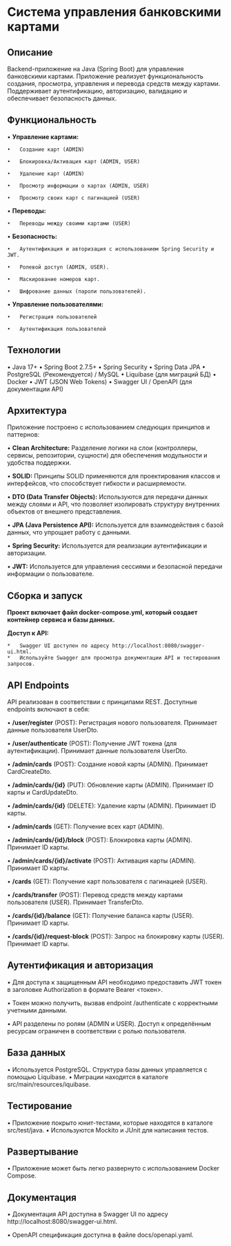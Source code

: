 # Система управления банковскими картами

## Описание

Backend-приложение на Java (Spring Boot) для управления банковскими картами. Приложение реализует функциональность создания, просмотра, управления и перевода средств между картами.  Поддерживает аутентификацию, авторизацию, валидацию и обеспечивает безопасность данных.

## Функциональность

•   **Управление картами:**

    •   Создание карт (ADMIN)
    
    •   Блокировка/Активация карт (ADMIN, USER)
    
    •   Удаление карт (ADMIN)
    
    •   Просмотр информации о картах (ADMIN, USER)
    
    •   Просмотр своих карт с пагинацией (USER)
    
•   **Переводы:**

    •   Переводы между своими картами (USER)
    
•   **Безопасность:**

    •   Аутентификация и авторизация с использованием Spring Security и JWT.
    
    •   Ролевой доступ (ADMIN, USER).
    
    •   Маскирование номеров карт.
    
    •   Шифрование данных (пароли пользователей).
    
•   **Управление пользователями:**

    •   Регистрация пользователей
    
    •   Аутентификация пользователей

## Технологии

•   Java 17+
•   Spring Boot 2.7.5+
•   Spring Security
•   Spring Data JPA
•   PostgreSQL (Рекомендуется) / MySQL
•   Liquibase (для миграций БД)
•   Docker
•   JWT (JSON Web Tokens)
•   Swagger UI / OpenAPI (для документации API)

## Архитектура

Приложение построено с использованием следующих принципов и паттернов:

•   **Clean Architecture:** Разделение логики на слои (контроллеры, сервисы, репозитории, сущности) для обеспечения модульности и удобства поддержки.

•   **SOLID:** Принципы SOLID применяются для проектирования классов и интерфейсов, что способствует гибкости и расширяемости.

•   **DTO (Data Transfer Objects):** Используются для передачи данных между слоями и API, что позволяет изолировать структуру внутренних объектов от внешнего представления.

•   **JPA (Java Persistence API):** Используется для взаимодействия с базой данных, что упрощает работу с данными.

•   **Spring Security:**  Используется для реализации аутентификации и авторизации.

•   **JWT:**  Используется для управления сессиями и безопасной передачи информации о пользователе.


## Сборка и запуск

**Проект включает файл docker-compose.yml, который создает контейнер сервиса и базы данных.**


  **Доступ к API:**

    *   Swagger UI доступен по адресу http://localhost:8080/swagger-ui.html. 
    *   Используйте Swagger для просмотра документации API и тестирования запросов.

## API Endpoints

API реализован в соответствии с принципами REST. Доступные endpoints включают в себя:

•   **/user/register** (POST):  Регистрация нового пользователя. Принимает данные пользователя UserDto.

•   **/user/authenticate** (POST):  Получение JWT токена (для аутентификации).  Принимает данные пользователя UserDto.

•   **/admin/cards** (POST): Создание новой карты (ADMIN). Принимает CardCreateDto.

•   **/admin/cards/{id}** (PUT):  Обновление карты (ADMIN).  Принимает ID карты и CardUpdateDto.

•   **/admin/cards/{id}** (DELETE): Удаление карты (ADMIN).  Принимает ID карты.

•   **/admin/cards** (GET):  Получение всех карт (ADMIN).

•   **/admin/cards/{id}/block** (POST): Блокировка карты (ADMIN). Принимает ID карты.

•   **/admin/cards/{id}/activate** (POST): Активация карты (ADMIN). Принимает ID карты.

•   **/cards** (GET):  Получение карт пользователя с пагинацией (USER).

•   **/cards/transfer** (POST): Перевод средств между картами пользователя (USER). Принимает TransferDto.

•   **/cards/{id}/balance** (GET):  Получение баланса карты (USER). Принимает ID карты.

•   **/cards/{id}/request-block** (POST):  Запрос на блокировку карты (USER). Принимает ID карты.

## Аутентификация и авторизация

•   Для доступа к защищенным API необходимо предоставить JWT токен в заголовке Authorization в формате Bearer <токен>.

•   Токен можно получить, вызвав endpoint /authenticate с корректными учетными данными.

•   API разделены по ролям (ADMIN и USER).  Доступ к определённым ресурсам ограничен в соответствии с ролью пользователя.

## База данных

•   Используется PostgreSQL.  Структура базы данных управляется с помощью Liquibase.
•   Миграции находятся в каталоге src/main/resources/iquibase.

## Тестирование

•   Приложение покрыто юнит-тестами, которые находятся в каталоге src/test/java.
•   Используются Mockito и JUnit для написания тестов.

## Развертывание

•   Приложение может быть легко развернуто с использованием Docker Compose.

## Документация

•   Документация API доступна в Swagger UI по адресу http://localhost:8080/swagger-ui.html.

•   OpenAPI спецификация доступна в файле docs/openapi.yaml.



